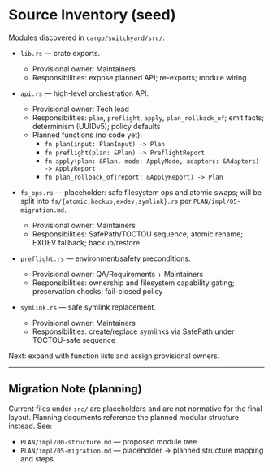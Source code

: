 # Source Inventory (seed)

Modules discovered in `cargo/switchyard/src/`:

- `lib.rs` — crate exports.
  - Provisional owner: Maintainers
  - Responsibilities: expose planned API; re-exports; module wiring

- `api.rs` — high-level orchestration API.
  - Provisional owner: Tech lead
  - Responsibilities: `plan`, `preflight`, `apply`, `plan_rollback_of`; emit facts; determinism (UUIDv5); policy defaults
  - Planned functions (no code yet):
    - `fn plan(input: PlanInput) -> Plan`
    - `fn preflight(plan: &Plan) -> PreflightReport`
    - `fn apply(plan: &Plan, mode: ApplyMode, adapters: &Adapters) -> ApplyReport`
    - `fn plan_rollback_of(report: &ApplyReport) -> Plan`

- `fs_ops.rs` — placeholder: safe filesystem ops and atomic swaps; will be split into `fs/{atomic,backup,exdev,symlink}.rs` per `PLAN/impl/05-migration.md`.
  - Provisional owner: Maintainers
  - Responsibilities: SafePath/TOCTOU sequence; atomic rename; EXDEV fallback; backup/restore

- `preflight.rs` — environment/safety preconditions.
  - Provisional owner: QA/Requirements + Maintainers
  - Responsibilities: ownership and filesystem capability gating; preservation checks; fail-closed policy

- `symlink.rs` — safe symlink replacement.
  - Provisional owner: Maintainers
  - Responsibilities: create/replace symlinks via SafePath under TOCTOU-safe sequence

Next: expand with function lists and assign provisional owners.

---

## Migration Note (planning)

Current files under `src/` are placeholders and are not normative for the final layout. Planning documents reference the planned modular structure instead. See:

- `PLAN/impl/00-structure.md` — proposed module tree
- `PLAN/impl/05-migration.md` — placeholder → planned structure mapping and steps
